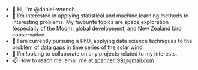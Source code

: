 - 👋 Hi, I’m @daniel-wrench
- 👀 I’m interested in applying statistical and machine learning methods to interesting problems. My favourite topics are space exploration (especially of the Moon), global development, and New Zealand bird conservation.
- 🌱 I am currently pursuing a PhD, applying data science techniques to the problem of data gaps in time series of the solar wind.
- 💞️ I’m looking to collaborate on any projects related to my interests.
- 📫 How to reach me: email me at spanner199@gmail.com

<!---
daniel-wrench/daniel-wrench is a ✨ special ✨ repository because its `README.md` (this file) appears on your GitHub profile.
You can click the Preview link to take a look at your changes.
--->
